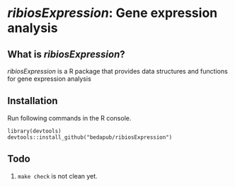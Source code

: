 *ribiosExpression*: Gene expression analysis
===

## What is *ribiosExpression*?

*ribiosExpression* is a R package that provides data structures and functions for gene expression analysis


## Installation

Run following commands in the R console.

```{R}
library(devtools)
devtools::install_github("bedapub/ribiosExpression")
```

## Todo

1. `make check` is not clean yet.

